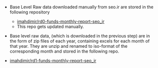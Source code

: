 * Base Level Raw data downloaded manually from seo.ir are stored in the following repository
 
  * [imahdimir/rd0-funds-monthly-report-seo_ir](https://github.com/imahdimir/rd0-funds-monthly-report-seo_ir.git)
  * This repo gets updated manually.

* Base level raw data, (which is downloaded in the previous step) are in the form of zip files of each year, containing excels for each month of that year. They are unzip and renamed to iso-format of the corresponding month and stored in the following repo.
 * [imahdimir/rd1-funds-monthly-report-seo_ir](https://github.com/imahdimir/rd1-funds-monthly-report-seo_ir.git)


